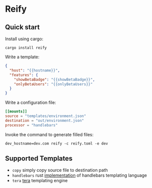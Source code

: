 # Reify

## Quick start

Install using cargo:

```shell
cargo install reify
```

Write a template:

```json
{
  "host": "{{hostname}}",
  "features": {
    "showBetaBadge": "{{showBetaBadge}}",
    "onlyBetaUsers": "{{onlyBetaUsers}}"
  }
}
```

Write a configuration file:

```toml
[[mounts]]
source = "templates/environment.json"
destination = "out/environment.json"
processor = "handlebars"
```

Invoke the command to generate filled files:

```shell
dev_hostname=dev.com reify -c reify.toml -e dev
```

## Supported Templates

 * `copy` simply copy source file to destination path
 * `handlebars` rust [implementation](https://github.com/sunng87/handlebars-rust) of handlebars templating language
 * `tera` [tera](https://tera.netlify.app) templating engine